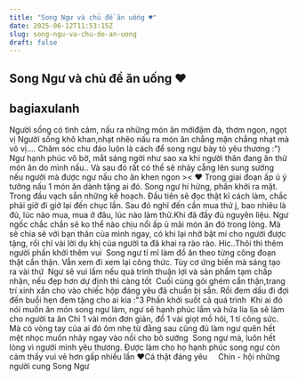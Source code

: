```yaml
---
title: "Song Ngư và chủ đề ăn uống ♥"
date: 2025-06-12T11:53:15Z
slug: song-ngu-va-chu-de-an-uong
draft: false
---
```


## Song Ngư và chủ đề ăn uống ♥

## bagiaxulanh

Người sống có tình cảm, nấu ra những món ăn mới​đậm đà, thơm ngon, ngọt vị​ 
Người sống khô khan,nhạt nhẽo nấu ra món ăn chẳng mặn chẳng nhạt mà vô vị​....​ ​Chăm sóc chu đáo luôn là cách để song ngư bày tỏ yêu thương :")​ ​Ngư hạnh phúc vô bờ, mắt sáng ngời như sao xa khi người thân đang ăn thử món ăn do mình nấu.. Và sau đó rất có thể sẽ nhảy cẫng lên sung sướng nếu người mà được ngư nấu cho ăn khen ngon ><​ ​♥ Trong giai đoạn ấp ủ ý tưởng nấu 1 món ăn dành tặng ai đó. Song ngư hí hửng, phấn khởi ra mặt. Trong đầu vạch sẵn những kế hoạch. Đầu tiên sẽ đọc thật kĩ cách làm, chắc phải giở đi giở lại đến chục lần. Sau đó nghĩ đến cần mua thứ j, bao nhiêu là đủ, lúc nào mua, mua ở đâu, lúc nào làm thử.​Khi đã đầy đủ nguyên liệu. Ngư ngốc chắc chắn sẽ ko thể nào chịu nổi ấp ủ mãi món ăn đó trong lòng. Mà sẽ chia sẻ với bạn thân của mình ngay, có khi lại nhỡ bật mí cho người được tặng, rồi chỉ vài lời dụ khị của người ta đã khai ra rào rào. Hic..​Thôi thì thêm người phấn khởi thêm vui ​ ​Song ngư tỉ mỉ làm đồ ăn theo từng công đoạn thật cẩn thận. Vẫn xem đi xem lại công thức. Tùy cơ ứng biến mà sáng tạo ra vài thứ ​ ​Ngư sẽ vui lắm nếu quá trình thuận lợi và sản phẩm tạm chấp nhận, nếu đẹp hơn dự định thì càng tốt ​ ​Cuối cùng gói ghém cẩn thận,trang trí xinh xắn cho vào chiếc hộp đáng yêu đã chuẩn bị sẵn. Rồi đem dấu đi đợi đến buổi hẹn đem tặng cho ai kia :"3​ ​Phấn khởi suốt cả quá trình ​ ​Khi ai đó nói muốn ăn món song ngư làm, ngư sẽ hạnh phúc lắm và hứa lia lịa sẽ làm cho người ta ăn  Chỉ 1 vài món đơn giản, đổ 1 vài giọt mồ hôi, 1 tí công sức. Mà có vòng tay của ai đó ôm nhẹ từ đằng sau cũng đủ làm ngư quên hết mệt nhọc muốn nhảy ngay vào nồi cho bõ sướng ​ ​Song ngư mà, luôn hết lòng vì người mình yêu thương. Được làm cho họ hạnh phúc song ngư còn cảm thấy vui vẻ hơn gấp nhiều lần ♥​Cá thật đáng yêu ​ ​ ​ ​ Chin - hội những người cung Song Ngư​